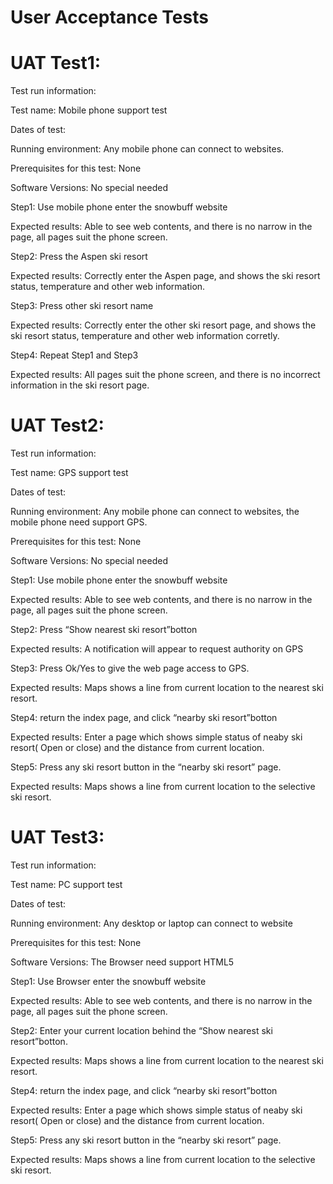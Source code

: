 # User Acceptance Tests

# UAT Test1: 
Test run information: 

Test name: Mobile phone support test

Dates of test:

Running environment: Any mobile phone can connect to websites.

Prerequisites for this test: None

Software Versions: No special needed

Step1: Use mobile phone enter the snowbuff website

Expected results: Able to see web contents, and there is no narrow in the page, all pages suit the phone screen.

Step2: Press the Aspen ski resort

Expected results: Correctly enter the Aspen page, and shows the ski resort status, temperature and other web information.

Step3: Press other ski resort name

Expected results: Correctly enter the other ski resort page, and shows the ski resort status, temperature and other web information corretly.

Step4: Repeat Step1 and Step3

Expected results: All pages suit the phone screen, and there is no incorrect information in the ski resort page.



# UAT Test2: 
Test run information: 

Test name: GPS support test

Dates of test:

Running environment: Any mobile phone can connect to websites, the mobile phone need support GPS.

Prerequisites for this test: None

Software Versions: No special needed

Step1: Use mobile phone enter the snowbuff website

Expected results: Able to see web contents, and there is no narrow in the page, all pages suit the phone screen.

Step2: Press “Show nearest ski resort”botton

Expected results: A notification will appear to request authority on GPS


Step3: Press Ok/Yes to give the web page access to GPS.

Expected results: Maps shows a line from current location to the nearest ski resort.

Step4: return the index page, and click “nearby ski resort”botton

Expected results: Enter a page which shows simple status of neaby ski resort( Open or close) and the distance from current location.

Step5: Press any ski resort button in the “nearby ski resort” page.

Expected results: Maps shows a line from current location to the selective ski resort.

# UAT Test3: 
Test run information: 

Test name: PC support test

Dates of test:

Running environment: Any desktop or laptop can connect to website

Prerequisites for this test: None

Software Versions: The Browser need support HTML5

Step1: Use Browser enter the snowbuff website

Expected results: Able to see web contents, and there is no narrow in the page, all pages suit the phone screen.

Step2: Enter your current location behind the “Show nearest ski resort”botton.

Expected results: Maps shows a line from current location to the nearest ski resort.

Step4: return the index page, and click “nearby ski resort”botton

Expected results: Enter a page which shows simple status of neaby ski resort( Open or close) and the distance from current location.

Step5: Press any ski resort button in the “nearby ski resort” page.

Expected results: Maps shows a line from current location to the selective ski resort.
